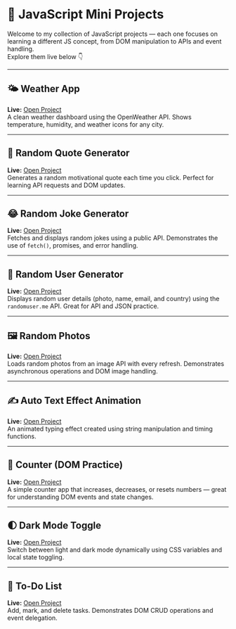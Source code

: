 # 🧠 JavaScript Mini Projects  

Welcome to my collection of JavaScript projects — each one focuses on learning a different JS concept, from DOM manipulation to APIs and event handling.  
Explore them live below 👇  

---

## 🌤️ Weather App  
**Live:** [Open Project](https://yahyagitt.github.io/javascript-projects/Weather_App/html/index.html)  
A clean weather dashboard using the OpenWeather API. Shows temperature, humidity, and weather icons for any city.

---

## 💭 Random Quote Generator  
**Live:** [Open Project](https://yahyagitt.github.io/javascript-projects/RandomQuoteGenerator/html/index.html)  
Generates a random motivational quote each time you click. Perfect for learning API requests and DOM updates.

---

## 😂 Random Joke Generator  
**Live:** [Open Project](https://yahyagitt.github.io/javascript-projects/RandomJokeGenerator/html/index.html)  
Fetches and displays random jokes using a public API. Demonstrates the use of `fetch()`, promises, and error handling.

---

## 👤 Random User Generator  
**Live:** [Open Project](https://yahyagitt.github.io/javascript-projects/randomUserGenerator/index.html)  
Displays random user details (photo, name, email, and country) using the `randomuser.me` API. Great for API and JSON practice.

---

## 🖼️ Random Photos  
**Live:** [Open Project](https://yahyagitt.github.io/javascript-projects/RandomPhotos/html/index.html)  
Loads random photos from an image API with every refresh. Demonstrates asynchronous operations and DOM image handling.

---

## ✍️ Auto Text Effect Animation  
**Live:** [Open Project](https://yahyagitt.github.io/javascript-projects/AutoTextEffectAnimation/html/index.html)  
An animated typing effect created using string manipulation and timing functions.

---

## 🧮 Counter (DOM Practice)  
**Live:** [Open Project](https://yahyagitt.github.io/javascript-projects/Counter_DOM/html/index.html)  
A simple counter app that increases, decreases, or resets numbers — great for understanding DOM events and state changes.

---

## 🌓 Dark Mode Toggle  
**Live:** [Open Project](https://yahyagitt.github.io/javascript-projects/DarkModeToggle/html/index.html)  
Switch between light and dark mode dynamically using CSS variables and local state toggling.

---

## 📝 To-Do List  
**Live:** [Open Project](https://yahyagitt.github.io/javascript-projects/To_Do_List_DOM/html/index.html)  
Add, mark, and delete tasks. Demonstrates DOM CRUD operations and event delegation.
